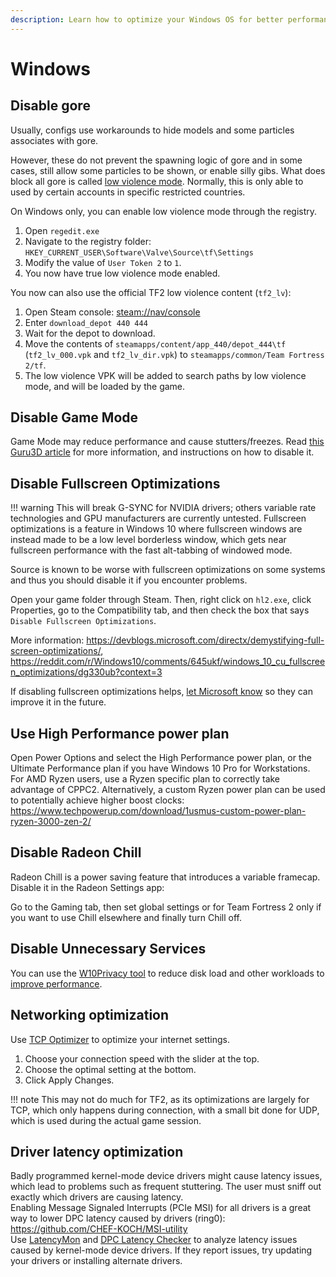```yaml
---
description: Learn how to optimize your Windows OS for better performance.
---
```


# Windows

## Disable gore

Usually, configs use workarounds to hide models and some particles associates with gore.

However, these do not prevent the spawning logic of gore and in some cases, still allow some particles to be shown, or enable silly gibs.
What does block all gore is called [low violence mode](https://support.steampowered.com/kb_article.php?ref=5889-TIOV-0207).
Normally, this is only able to used by certain accounts in specific restricted countries.

On Windows only, you can enable low violence mode through the registry.

1. Open `regedit.exe`
2. Navigate to the registry folder: `HKEY_CURRENT_USER\Software\Valve\Source\tf\Settings`
3. Modify the value of `User Token 2` to `1`.
4. You now have true low violence mode enabled.

You now can also use the official TF2 low violence content (`tf2_lv`):

1. Open Steam console: <a href="steam://nav/console">steam://nav/console</a>
2. Enter `download_depot 440 444`
3. Wait for the depot to download.
4. Move the contents of `steamapps/content/app_440/depot_444\tf` (`tf2_lv_000.vpk` and `tf2_lv_dir.vpk`) to `steamapps/common/Team Fortress 2/tf`.
5. The low violence VPK will be added to search paths by low violence mode, and will be loaded by the game.

## Disable Game Mode

Game Mode may reduce performance and cause stutters/freezes. Read [this Guru3D article](https://www.guru3d.com/news-story/windows-10-game-mode-can-impact-fps-negatively-with-stutters-and-freezes.html) for more information, and instructions on how to disable it.

## Disable Fullscreen Optimizations

!!! warning This will break G-SYNC for NVIDIA drivers; others variable rate technologies and GPU manufacturers are currently untested.
Fullscreen optimizations is a feature in Windows 10 where fullscreen windows are instead made to be a low level borderless window, which gets near fullscreen performance with the fast alt-tabbing of windowed mode.

Source is known to be worse with fullscreen optimizations on some systems and thus you should disable it if you encounter problems.

Open your game folder through Steam. Then, right click on `hl2.exe`, click Properties, go to the Compatibility tab, and then check the box that says `Disable Fullscreen Optimizations`.

More information: https://devblogs.microsoft.com/directx/demystifying-full-screen-optimizations/, https://reddit.com/r/Windows10/comments/645ukf/windows_10_cu_fullscreen_optimizations/dg330ub?context=3

If disabling fullscreen optimizations helps, [let Microsoft know](https://aka.ms/fullscreenoptimizationsfeedback) so they can improve it in the future.

## Use High Performance power plan
Open Power Options and select the High Performance power plan, or the Ultimate Performance plan if you have Windows 10 Pro for Workstations. For AMD Ryzen users, use a Ryzen specific plan to correctly take advantage of CPPC2. Alternatively, a custom Ryzen power plan can be used to potentially achieve higher boost clocks: https://www.techpowerup.com/download/1usmus-custom-power-plan-ryzen-3000-zen-2/

## Disable Radeon Chill
Radeon Chill is a power saving feature that introduces a variable framecap. Disable it in the Radeon Settings app:

Go to the Gaming tab, then set global settings or for Team Fortress 2 only if you want to use Chill elsewhere and finally turn Chill off.

## Disable Unnecessary Services
You can use the [W10Privacy tool](https://www.winprivacy.de/deutsch-start/download/) to reduce disk load and other workloads to [improve performance](https://www.phoronix.com/scan.php?page=article&item=windows10-w10priv-wsl).

## Networking optimization

Use [TCP Optimizer](https://www.speedguide.net/downloads.php) to optimize your internet settings.

1. Choose your connection speed with the slider at the top.
2. Choose the optimal setting at the bottom.
3. Click Apply Changes.

!!! note
    This may not do much for TF2, as its optimizations are largely for TCP, which only happens during connection,
    with a small bit done for UDP, which is used during the actual game session.

## Driver latency optimization

Badly programmed kernel-mode device drivers might cause latency issues, which lead to problems such as frequent stuttering. The user must sniff out exactly which drivers are causing latency.    
Enabling Message Signaled Interrupts (PCIe MSI) for all drivers is a great way to lower DPC latency caused by drivers (ring0):
https://github.com/CHEF-KOCH/MSI-utility \
Use [LatencyMon](https://www.resplendence.com/latencymon) and [DPC Latency Checker](https://www.thesycon.de/eng/latency_check.shtml) to analyze latency issues caused by kernel-mode device drivers. If they report issues, try updating your drivers or installing alternate drivers.
